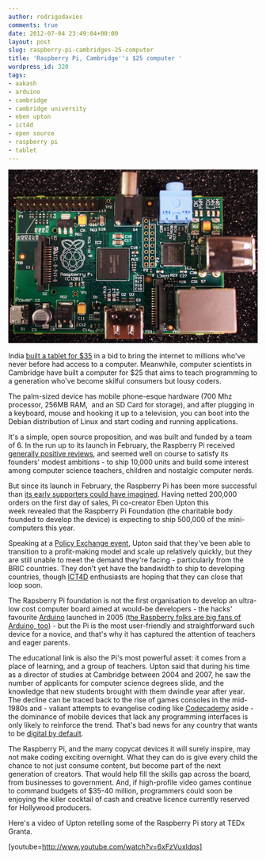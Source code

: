 ```yaml
---
author: rodrigodavies
comments: true
date: 2012-07-04 23:49:04+00:00
layout: post
slug: raspberry-pi-cambridges-25-computer
title: 'Raspberry Pi, Cambridge''s $25 computer '
wordpress_id: 320
tags:
- aakash
- arduino
- cambridge
- cambridge university
- eben upton
- ict4d
- open source
- raspberry pi
- tablet
---
```


[![](img/pi_board_cropped.jpg)](img/pi_board_cropped.jpg)


India [built a tablet for $35](http://rodrigodavies.wordpress.com/2012/03/20/indias-low-cost-tablet-race/) in a bid to bring the internet to millions who've never before had access to a computer. Meanwhile, computer scientists in Cambridge have built a computer for $25 that aims to teach programming to a generation who've become skilful consumers but lousy coders.

The palm-sized device has mobile phone-esque hardware (700 Mhz processor, 256MB RAM,  and an SD Card for storage), and after plugging in a keyboard, mouse and hooking it up to a television, you can boot into the Debian distribution of Linux and start coding and running applications.

It's a simple, open source proposition, and was built and funded by a team of 6. In the run up to its launch in February, the Raspberry Pi received [generally positive reviews](http://www.guardian.co.uk/technology/video/2012/mar/05/raspberry-pi-developer-video), and seemed well on course to satisfy its founders' modest ambitions - to ship 10,000 units and build some interest among computer science teachers, children and nostalgic computer nerds.

But since its launch in February, the Raspberry Pi has been more successful than [its early supporters could have imagined](http://www.bbc.co.uk/news/technology-17196115). Having netted 200,000 orders on the first day of sales, Pi co-creator Eben Upton this week revealed that the Raspberry Pi Foundation (the charitable body founded to develop the device) is expecting to ship 500,000 of the mini-computers this year.

Speaking at a [Policy Exchange event](http://www.policyexchange.org.uk/modevents/item/raspberry-pi), Upton said that they've been able to transition to a profit-making model and scale up relatively quickly, but they are still unable to meet the demand they're facing - particularly from the BRIC countries. They don't yet have the bandwidth to ship to developing countries, though [ICT4D](https://twitter.com/search?q=ict4d) enthusiasts are hoping that they can close that loop soon.

The Rapsberry Pi foundation is not the first organisation to develop an ultra-low cost computer board aimed at would-be developers - the hacks' favourite [Arduino](http://arduino.cc/en/) launched in 2005 (t[he Raspberry folks are big fans of Arduino, too](http://www.raspberrypi.org/archives/1171)) - but the Pi is the most user-friendly and straightforward such device for a novice, and that's why it has captured the attention of teachers and eager parents.

The educational link is also the Pi's most powerful asset: it comes from a place of learning, and a group of teachers. Upton said that during his time as a director of studies at Cambridge between 2004 and 2007, he saw the number of applicants for computer science degrees slide, and the knowledge that new students brought with them dwindle year after year. The decline can be traced back to the rise of games consoles in the mid-1980s and - valiant attempts to evangelise coding like [Codecademy](http://www.codecademy.com) aside - the dominance of mobile devices that lack any programming interfaces is only likely to reinforce the trend. That's bad news for any country that wants to be [digital by default](http://digital.cabinetoffice.gov.uk/2012/06/11/francis-maude-speaks-at-intellect-public-services-conference/).

The Raspberry Pi, and the many copycat devices it will surely inspire, may not make coding exciting overnight. What they can do is give every child the chance to not just consume content, but become part of the next generation of creators. That would help fill the skills gap across the board, from businesses to government. And, if high-profile video games continue to command budgets of $35-40 million, programmers could soon be enjoying the killer cocktail of cash and creative licence currently reserved for Hollywood producers.

Here's a video of Upton retelling some of the Raspberry Pi story at TEDx Granta.

[youtube=http://www.youtube.com/watch?v=6xFzVuxldqs]
